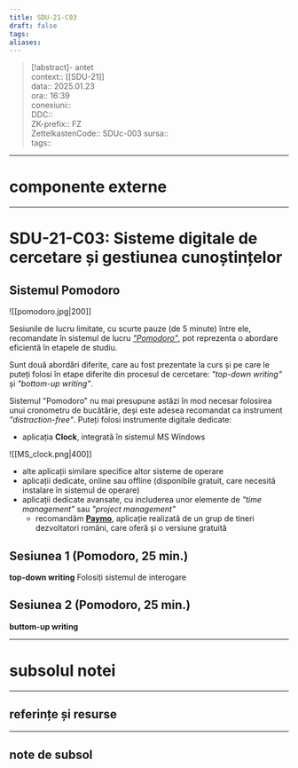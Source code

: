 ```yaml
---
title: SDU-21-C03
draft: false
tags: 
aliases: 
---
```

> [!abstract]- antet  
> context::  [[SDU-21]]   
> data:: 2025.01.23  
> ora:: 16:39  
> conexiuni::  
> DDC::  
> ZK-prefix::  FZ  
> ZettelkastenCode::  SDUc-003
> sursa::  
> tags::  


---
# componente externe


---

# SDU-21-C03: Sisteme digitale de cercetare și gestiunea cunoștințelor
## Sistemul Pomodoro
![[pomodoro.jpg|200]]

Sesiunile de lucru limitate, cu scurte pauze (de 5 minute) între ele, recomandate în sistemul de lucru [*"Pomodoro"*](https://en.wikipedia.org/wiki/Pomodoro_Technique), pot reprezenta o abordare eficientă în etapele de studiu.

Sunt două abordări diferite, care au fost prezentate la curs și pe care le puteți folosi în etape diferite din procesul de cercetare: *"top-down writing"* și *"bottom-up writing"*.

Sistemul "Pomodoro" nu mai presupune astăzi în mod necesar folosirea unui cronometru de bucătărie, deși este adesea recomandat ca instrument *"distraction-free"*. Puteți folosi instrumente digitale dedicate:
- aplicația **Clock**, integrată în sistemul MS Windows

![[MS_clock.png|400]]

- alte aplicații similare specifice altor sisteme de operare
- aplicații dedicate, online sau offline (disponibile gratuit, care necesită instalare în sistemul de operare)
- aplicații dedicate avansate, cu includerea unor elemente de *"time management"* sau *"project management"*
	- recomandăm **[Paymo](https://www.paymoapp.com/)**, aplicație realizată de un grup de tineri dezvoltatori români, care oferă și o versiune gratuită
## Sesiunea 1 (Pomodoro, 25 min.)
**top-down writing**
Folosiți sistemul de interogare 
## Sesiunea 2 (Pomodoro, 25 min.)
**buttom-up writing**




---
# subsolul notei
---
## referințe și resurse


---
## note de subsol  